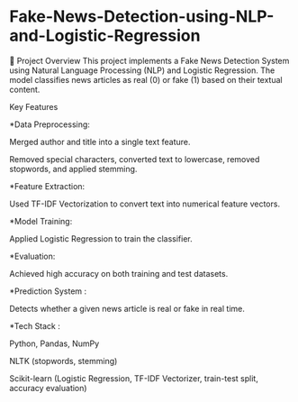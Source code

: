 # Fake-News-Detection-using-NLP-and-Logistic-Regression
📌 Project Overview
This project implements a Fake News Detection System using Natural Language Processing (NLP) and Logistic Regression. The model classifies news articles as real (0) or fake (1) based on their textual content.

Key Features

*Data Preprocessing:

Merged author and title into a single text feature.

Removed special characters, converted text to lowercase, removed stopwords, and applied stemming.

*Feature Extraction:

Used TF-IDF Vectorization to convert text into numerical feature vectors.

*Model Training:

Applied Logistic Regression to train the classifier.

*Evaluation:

Achieved high accuracy on both training and test datasets.

*Prediction System :

Detects whether a given news article is real or fake in real time.

*Tech Stack :

Python, Pandas, NumPy

NLTK (stopwords, stemming)

Scikit-learn (Logistic Regression, TF-IDF Vectorizer, train-test split, accuracy evaluation)
